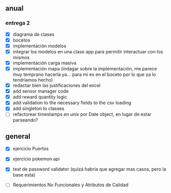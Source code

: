 ## anual

### entrega 2
- [x] diagrama de clases
- [x] bocetos
- [x] implementación modelos
- [x] integrar los modelos en una clase app para permitir interactuar con los mismos
- [x] implementación carga masiva
- [x] implementación mapa (indagar sobre la implementación, me parece muy temprano hacerla ya... para mi es en el boceto por lo que ya lo tendríamos hecho)
- [x] redactar bien las justificaciones del excel
- [x] add sensor manager code
- [x] add reward quantity logic
- [x] add validation to the necessary fields to the csv loading
- [x] add singleton to classes
- [ ] refactorear timestamps en unix por Date object, en lugar de estar parseando?
 
## general
- [x] ejercicio Puertos
- [x] ejercicio pokemon api
- [x] test de password validator (quizá habría que agregar mas casos, pero la base esta)
- [ ] Requerimientos No Funcionales y Atributos de Calidad

